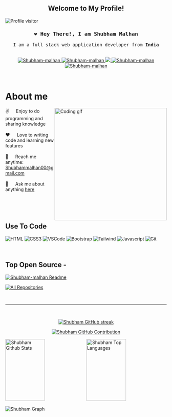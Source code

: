 
<h2 align="center">
  Welcome to My Profile!
<!--   <img src="https://media.giphy.com/media/hvRJCLFzcasrR4ia7z/giphy.gif" width="28"> -->
</h2>

<!--
<p align="center">
  <a href="https://github.com/Shubham-malhan"><img src="https://readme-typing-svg.herokuapp.com/?lines=Self%20Taught%20Programmer;Front%20End%20Developer;1.5%2B%20years%20of%20coding%20experience;Always%20learning%20new%20things&center=true&width=380&height=45"></a>
</p>

 -->

<a href="https://komarev.com/ghpvc/?username=Shubham-malhan">
  <img align="left" src="https://komarev.com/ghpvc/?username=Shubham-malhan&label=Visitors&color=0e75b6&style=flat" alt="Profile visitor" />
</a><br>




<!-- Intro  -->
<h3 align="center">
        <samp>	&#10084; Hey There!, I am
                <b><a target="_blank" href="https://Shubham-malhan.com"></a>Shubham Malhan</b>
        </samp>
</h3>


<p align="center"> 
  <samp>
     I am a full stack web application developer from <b>India</b>
    <br>
    <br>
  </samp>
</p>

<p align="center">
 <a href="https://Shubham-malhan.com" target="blank">
  <img src="https://img.shields.io/badge/Website-DC143C?style=for-the-badge&logo=medium&logoColor=white" alt="Shubham-malhan" />
 </a>
 <a href="https://linkedin.com/in/al-siam" target="_blank">
  <img src="https://img.shields.io/badge/LinkedIn-0077B5?style=for-the-badge&logo=linkedin&logoColor=white" alt="Shubham-malhan"/>
 </a>
 <!-- <a href="https://dev.to/Shubham-malhan" target="_blank">
  <img src="https://img.shields.io/badge/dev.to-0A0A0A?style=for-the-badge&logo=dev.to&logoColor=white" alt="Shubham-malhan" />
 </a> -->
 <a href="https://twitter.com/_Shubham-malhan" target="_blank">
  <img src="https://img.shields.io/badge/Twitter-1DA1F2?style=for-the-badge&logo=twitter&logoColor=white" />
 </a>
 <a href="https://instagram.com/_Shubham-malhan" target="_blank">
  <img src="https://img.shields.io/badge/Instagram-fe4164?style=for-the-badge&logo=instagram&logoColor=white" alt="Shubham-malhan" />
 </a> 
 <a href="https://facebook.com/Shubham-malhan.dev" target="_blank">
  <img src="https://img.shields.io/badge/Facebook-20BEFF?&style=for-the-badge&logo=facebook&logoColor=white" alt="Shubham-malhan"  />
  </a> 
</p>
<br />

<!-- About Section -->
 # About me
 
<p>
 <img align="right" width="350" src="/assets/programmer.gif" alt="Coding gif" />
  
 ✌️ &emsp; Enjoy to do programming and sharing knowledge <br/><br/>
 ❤️ &emsp; Love to writing code and learning new features<br/><br/>
 📧 &emsp; Reach me anytime: Shubhammalhan00@gmail.com<br/><br/>
 💬 &emsp; Ask me about anything [here](https://github.com/Shubham-malhan/Shubham-malhan/issues)

</p>

<br/>
<br/>
<br/>

## Use To Code

![HTML](https://img.shields.io/badge/HTML5-E34F26?style=for-the-badge&logo=html5&logoColor=white)
![CSS3](https://img.shields.io/badge/CSS3-1572B6?style=for-the-badge&logo=css3&logoColor=white)
![VSCode](https://img.shields.io/badge/Visual_Studio-0078d7?style=for-the-badge&logo=visual%20studio&logoColor=white)
![Bootstrap](https://img.shields.io/badge/Bootstrap-563D7C?style=for-the-badge&logo=bootstrap&logoColor=white)
![Tailwind](https://img.shields.io/badge/Tailwind_CSS-092749?style=for-the-badge&logo=tailwindcss&logoColor=06B6D4&labelColor=000000)
![Javascript](https://img.shields.io/badge/Javascript-F0DB4F?style=for-the-badge&labelColor=black&logo=javascript&logoColor=F0DB4F)
![Git](https://img.shields.io/badge/Git-F05032?style=for-the-badge&logo=git&logoColor=white)
<!--![Typescript](https://img.shields.io/badge/Typescript-007acc?style=for-the-badge&labelColor=black&logo=typescript&logoColor=007acc)
![React](https://img.shields.io/badge/-React-61DBFB?style=for-the-badge&labelColor=black&logo=react&logoColor=61DBFB)
![React Native](https://img.shields.io/badge/React_Native-20232A?style=for-the-badge&logo=react&logoColor=61DAFB)
![Next.js](https://img.shields.io/badge/next.js-000000?style=for-the-badge&logo=nextdotjs&logoColor=white)
![Nodejs](https://img.shields.io/badge/Nodejs-3C873A?style=for-the-badge&labelColor=black&logo=node.js&logoColor=3C873A)
![Express.js](https://img.shields.io/badge/Express.js-000000?style=for-the-badge&logo=express&logoColor=white)
![MongoDB](https://img.shields.io/badge/MongoDB-4EA94B?style=for-the-badge&logo=mongodb&logoColor=white)
![SASS Badge](https://img.shields.io/badge/Sass-CC6699?style=for-the-badge&logo=sass&logoColor=white)
![Ant-Design](https://img.shields.io/badge/AntDesign-0170FE?style=for-the-badge&logo=antdesign&logoColor=white)
![Strapi](https://img.shields.io/badge/strapi-2E7EEA?style=for-the-badge&logo=strapi&logoColor=white)
![Markdown](https://img.shields.io/badge/Markdown-000000?style=for-the-badge&logo=markdown&logoColor=white)
![Redux](https://img.shields.io/badge/Redux-593D88?style=for-the-badge&logo=redux&logoColor=white)
![React Query](https://img.shields.io/badge/-React_Query-FF4154?style=for-the-badge&logo=react%20query&logoColor=white)-->

<br/>

## Top Open Source -
<!--[![iTasks](https://github-readme-stats.vercel.app/api/pin/?username=Shubham-malhan&repo=itasks&border_color=7F3FBF&bg_color=0D1117&title_color=C9D1D9&text_color=8B949E&icon_color=7F3FBF)](https://github.com/Shubham-malhan/itasks)
[![urFolio](https://github-readme-stats.vercel.app/api/pin/?username=Shubham-malhan&repo=urfolio&border_color=7F3FBF&bg_color=0D1117&title_color=C9D1D9&text_color=8B949E&icon_color=7F3FBF)](https://github.com/Shubham-malhan/urfolio)
[![Web Projects](https://github-readme-stats.vercel.app/api/pin/?username=Shubham-malhan&repo=web-projects&border_color=7F3FBF&bg_color=0D1117&title_color=C9D1D9&text_color=8B949E&icon_color=7F3FBF)](https://github.com/Shubham-malhan/web-projects)-->
[![Shubham-malhan Readme](https://github-readme-stats.vercel.app/api/pin/?username=Shubham-malhan&repo=Shubham-malhan&border_color=7F3FBF&bg_color=0D1117&title_color=C9D1D9&text_color=8B949E&icon_color=7F3FBF)](https://github.com/Shubham-malhan/Shubham-malhan)

<p align="left">
  <a href="https://github.com/Shubham-malhan?tab=repositories" target="_blank"><img alt="All Repositories" title="All Repositories" src="https://img.shields.io/badge/-All%20Repos-2962FF?style=for-the-badge&logo=koding&logoColor=white"/></a>
</p>

<br/>
<hr/>
<br/>

<p align="center">
  <a href="https://github.com/Shubham-malhan">
    <img src="https://github-readme-streak-stats.herokuapp.com/?user=Shubham-malhan&theme=radical&border=7F3FBF&background=0D1117" alt="Shubham GitHub streak"/>
  </a>
</p>

<p align="center">
  <a href="https://github.com/Shubham-malhan">
    <img src="https://github-profile-summary-cards.vercel.app/api/cards/profile-details?username=Shubham-malhan&theme=radical" alt="Shubham GitHub Contribution"/>
  </a>
</p>

<a> 
    <a href="https://github.com/Shubham-malhan"><img alt="Shubham Github Stats" src="https://denvercoder1-github-readme-stats.vercel.app/api?username=Shubham-malhan&show_icons=true&count_private=true&theme=react&border_color=7F3FBF&bg_color=0D1117&title_color=F85D7F&icon_color=F8D866" height="192px" width="49.5%"/></a>
  <a href="https://github.com/Shubham-malhan"><img alt="Shubham Top Languages" src="https://denvercoder1-github-readme-stats.vercel.app/api/top-langs/?username=Shubham-malhan&langs_count=8&layout=compact&theme=react&border_color=7F3FBF&bg_color=0D1117&title_color=F85D7F&icon_color=F8D866" height="192px" width="49.5%"/></a>
  <br/>
</a>


![Shubham Graph](https://github-readme-activity-graph.vercel.app/graph?username=Shubham-malhan&custom_title=Al%20Siam's%20GitHub%20Activity%20Graph&bg_color=0D1117&color=7F3FBF&line=7F3FBF&point=7F3FBF&area_color=FFFFFF&title_color=FFFFFF&area=true)
